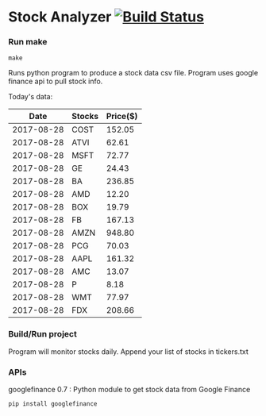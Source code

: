 # Stock Analyzer [![Build Status](https://travis-ci.org/ogoyal/StockAnalyzer.svg?branch=master)](https://travis-ci.org/ogoyal/StockAnalyzer)

### Run make
```
make
```

Runs python program to produce a stock data csv file. Program uses google finance api to pull stock info.

Today's data:

| Date| Stocks| Price($) | 
| --- | --- | ---  | 
| 2017-08-28| COST| 152.05 | 
| 2017-08-28| ATVI| 62.61 | 
| 2017-08-28| MSFT| 72.77 | 
| 2017-08-28| GE| 24.43 | 
| 2017-08-28| BA| 236.85 | 
| 2017-08-28| AMD| 12.20 | 
| 2017-08-28| BOX| 19.79 | 
| 2017-08-28| FB| 167.13 | 
| 2017-08-28| AMZN| 948.80 | 
| 2017-08-28| PCG| 70.03 | 
| 2017-08-28| AAPL| 161.32 | 
| 2017-08-28| AMC| 13.07 | 
| 2017-08-28| P| 8.18 | 
| 2017-08-28| WMT| 77.97 | 
| 2017-08-28| FDX| 208.66 | 

### Build/Run project

Program will monitor stocks daily. Append your list of stocks in tickers.txt

### APIs
googlefinance 0.7 : Python module to get stock data from Google Finance

```
pip install googlefinance
```

